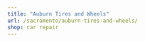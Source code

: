 ```yaml
---
title: "Auburn Tires and Wheels"
url: /sacramento/auburn-tires-and-wheels/
shop: car repair
---
```

